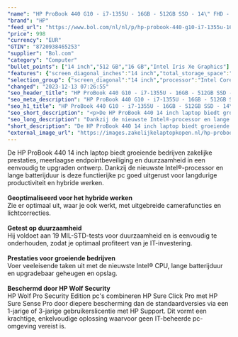 ```yaml
---
"name": "HP ProBook 440 G10 - i7-1355U - 16GB - 512GB SSD - 14\" FHD - W11P - 5 jaar Garantie. - Verl. Keyb."
"brand": "HP"
"feed_url": "https://www.bol.com/nl/nl/p/hp-probook-440-g10-i7-1355u-16gb-512gb-ssd-14-fhd-w11p-5-jaar-garantie-verl-keyb/9300000161048257"
"price": 998
"currency": "EUR"
"GTIN": "8720938465253"
"supplier": "Bol.com"
"category": "Computer"
"bullet_points": ["14 inch","512 GB","16 GB","Intel Iris Xe Graphics"]
"features": {"screen_diagonal_inches":"14 inch","total_storage_space":"512 GB","memory_size":"16 GB","graphics_card":"Intel Iris Xe Graphics"}
"selection_group": {"screen_diagonal":"14 inch","processor":"Intel Core i7","changed_price_past_3_days":false,"product_family":"Probook"}
"changed": "2023-12-13 07:26:55"
"seo_header_title": "HP ProBook 440 G10 - i7-1355U - 16GB - 512GB SSD - 14\" FHD - W11P - 5 jaar Garantie. - Verl. Keyb."
"seo_meta_description": "HP ProBook 440 G10 - i7-1355U - 16GB - 512GB SSD - 14\" FHD - W11P - 5 jaar Garantie. - Verl. Keyb."
"seo_h1_title": "HP ProBook 440 G10 - i7-1355U - 16GB - 512GB SSD - 14\" FHD - W11P - 5 jaar Garantie. - Verl. Keyb."
"seo_short_description": "<p>De HP ProBook 440 14 inch laptop biedt groeiende bedrijven zakelijke prestaties, meerlaagse endpointbeveiliging en duurzaamheid in een eenvoudig te upgraden ontwerp."
"seo_long_description": "Dankzij de nieuwste Intel®-processor en lange batterijduur is deze functierijke pc goed uitgerust voor langdurige productiviteit en hybride werken. <br /><br /><strong>Geoptimaliseerd voor het hybride werken</strong><br />Zie er optimaal uit, waar je ook werkt, met uitgebreide camerafuncties en lichtcorrecties. <br /><br /><strong>Getest op duurzaamheid</strong><br />Hij voldoet aan 19 MIL-STD-tests voor duurzaamheid en is eenvoudig te onderhouden, zodat je optimaal profiteert van je IT-investering. <br /><br /><strong>Prestaties voor groeiende bedrijven</strong><br />Voer veeleisende taken uit met de nieuwste Intel® CPU, lange batterijduur en upgradebaar geheugen en opslag. <br /><br /><strong>Beschermd door HP Wolf Security</strong><br />HP Wolf Pro Security Edition pc's combineren HP Sure Click Pro met HP Sure Sense Pro door diepere bescherming dan de standaardversies via een 1-jarige of 3-jarige gebruikerslicentie met HP Support. Dit vormt een krachtige, enkelvoudige oplossing waarvoor geen IT-beheerde pc-omgeving vereist is. </p>"
"short_description": "De HP ProBook 440 14 inch laptop biedt groeiende bedrijven zakelijke prestaties, meerlaagse endpointbeveiliging en duurzaamheid in een eenvoudig te upgraden ontwerp. Dankzij de nieuwste Intel®-processor en lange batterijduur is deze functierijke pc goed uitgerust voor langdurige productiviteit en hybride werken. Geoptimaliseerd voor het hybride werken Zie er optimaal uit, waar je ook werkt, met uitgebreide camerafuncties en lichtcorrecties. Getest op duurzaamheid Hij voldoet aan 19 MIL-STD-tests voor duurzaamheid en is eenvoudig te onderhouden, zodat je optimaal profiteert van je IT-investering. Prestaties voor groeiende bedrijven Voer veeleisende taken uit met de nieuwste Intel® CPU, lange batterijduur en upgradebaar geheugen en opslag. Beschermd door HP Wolf Security HP Wolf Pro Security Edition pc's combineren HP Sure Click Pro met HP Sure Sense Pro door diepere bescherming dan de standaardversies via een 1-jarige of 3-jarige gebruikerslicentie met HP Support. Dit vormt een krachtige, enkelvoudige oplossing waarvoor geen IT-beheerde pc-omgeving vereist is."
"external_image_url": "https://images.zakelijkelaptopkopen.nl/hp-probook-440-g10-i7-1355u-16gb-512gb-ssd-14-fhd-w11p-5-jaar-garantie-verl-keyb.webp"
---
```


<p>De HP ProBook 440 14 inch laptop biedt groeiende bedrijven zakelijke prestaties, meerlaagse endpointbeveiliging en duurzaamheid in een eenvoudig te upgraden ontwerp. Dankzij de nieuwste Intel®-processor en lange batterijduur is deze functierijke pc goed uitgerust voor langdurige productiviteit en hybride werken.<br /><br /><strong>Geoptimaliseerd voor het hybride werken</strong><br />Zie er optimaal uit, waar je ook werkt, met uitgebreide camerafuncties en lichtcorrecties.<br /><br /><strong>Getest op duurzaamheid</strong><br />Hij voldoet aan 19 MIL-STD-tests voor duurzaamheid en is eenvoudig te onderhouden, zodat je optimaal profiteert van je IT-investering.<br /><br /><strong>Prestaties voor groeiende bedrijven</strong><br />Voer veeleisende taken uit met de nieuwste Intel® CPU, lange batterijduur en upgradebaar geheugen en opslag.<br /><br /><strong>Beschermd door HP Wolf Security</strong><br />HP Wolf Pro Security Edition pc's combineren HP Sure Click Pro met HP Sure Sense Pro door diepere bescherming dan de standaardversies via een 1-jarige of 3-jarige gebruikerslicentie met HP Support. Dit vormt een krachtige, enkelvoudige oplossing waarvoor geen IT-beheerde pc-omgeving vereist is.</p>